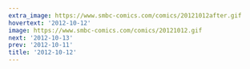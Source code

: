 ```yaml
---
extra_image: https://www.smbc-comics.com/comics/20121012after.gif
hovertext: '2012-10-12'
image: https://www.smbc-comics.com/comics/20121012.gif
next: '2012-10-13'
prev: '2012-10-11'
title: '2012-10-12'
---
```

